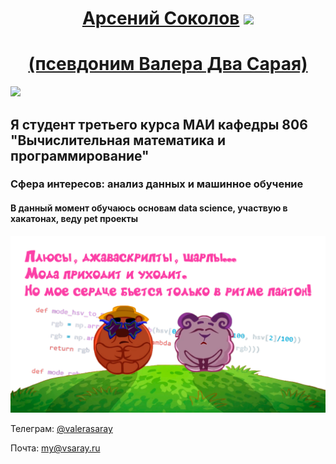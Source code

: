 <h1 align="center"><a href="#" target="_blank">Арсений Соколов</a>
<img src="https://media.giphy.com/media/N2HqhmNpzBygqkVo7F/giphy.gif" height="75"/><h1 align="center"><a href="#" target="_blank">(псевдоним Валера Два Сарая)</a></h1><img src="https://media.giphy.com/media/2SUcSZq8KPzjAUjOH6/giphy.gif" height="75"/>

<h2> Я студент третьего курса МАИ кафедры 806 "Вычислительная математика и программирование"</h2>

### Сфера интересов: анализ данных и машинное обучение

#### В данный момент обучаюсь основам data science, участвую в хакатонах, веду pet проекты
![Иллюстрация к проекту](/диско2.png)

Телеграм: [@valerasaray](http://valerasaray.t.me)

Почта: [my@vsaray.ru](my@vsaray.ru)
